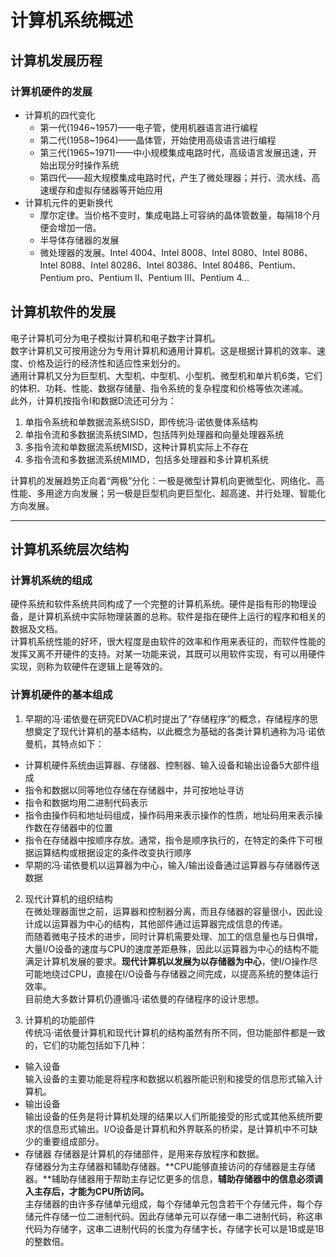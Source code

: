 # 计算机系统概述  
## 计算机发展历程  
### 计算机硬件的发展  
+ 计算机的四代变化
  - 第一代(1946~1957)——电子管，使用机器语言进行编程
  - 第二代(1958~1964)——晶体管，开始使用高级语言进行编程  
  - 第三代(1965~1971)——中小规模集成电路时代，高级语言发展迅速，开始出现分时操作系统  
  - 第四代——超大规模集成电路时代，产生了微处理器；并行、流水线、高速缓存和虚拟存储器等开始应用  
+ 计算机元件的更新换代  
  - 摩尔定律。当价格不变时，集成电路上可容纳的晶体管数量，每隔18个月便会增加一倍。  
  - 半导体存储器的发展
  - 微处理器的发展。Intel 4004、Intel 8008、Intel 8080、Intel 8086、Intel 8088、Intel 80286、Intel 80386、Intel 80486、Pentium、Pentium pro、Pentium II、Pentium III、Pentium 4...
## 计算机软件的发展  
电子计算机可分为电子模拟计算机和电子数字计算机。  
数字计算机又可按用途分为专用计算机和通用计算机。这是根据计算机的效率、速度、价格及运行的经济性和适应性来划分的。  
通用计算机又分为巨型机、大型机、中型机、小型机、微型机和单片机6类，它们的体积、功耗、性能、数据存储量、指令系统的复杂程度和价格等依次递减。  
此外，计算机按指令I和数据D流还可分为：  
1. 单指令系统和单数据流系统SISD，即传统冯·诺依曼体系结构  
2. 单指令流和多数据流系统SIMD，包括阵列处理器和向量处理器系统  
3. 多指令流和单数据流系统MISD，这种计算机实际上不存在  
4. 多指令流和多数据流系统MIMD，包括多处理器和多计算机系统  
  
计算机的发展趋势正向着“两极”分化：一极是微型计算机向更微型化、网络化、高性能、多用途方向发展；另一极是巨型机向更巨型化、超高速、并行处理、智能化方向发展。 

---
## 计算机系统层次结构  
### 计算机系统的组成  
硬件系统和软件系统共同构成了一个完整的计算机系统。硬件是指有形的物理设备，是计算机系统中实际物理装置的总称。软件是指在硬件上运行的程序和相关的数据及文档。  
计算机系统性能的好坏，很大程度是由软件的效率和作用来表征的，而软件性能的发挥又离不开硬件的支持。对某一功能来说，其既可以用软件实现，有可以用硬件实现，则称为软硬件在逻辑上是等效的。  
### 计算机硬件的基本组成  
1. 早期的冯·诺依曼在研究EDVAC机时提出了“存储程序”的概念，存储程序的思想奠定了现代计算机的基本结构，以此概念为基础的各类计算机通称为冯·诺依曼机，其特点如下：  
+ 计算机硬件系统由运算器、存储器、控制器、输入设备和输出设备5大部件组成  
+ 指令和数据以同等地位存储在存储器中，并可按地址寻访  
+ 指令和数据均用二进制代码表示  
+ 指令由操作码和地址码组成，操作码用来表示操作的性质，地址码用来表示操作数在存储器中的位置  
+ 指令在存储器中按顺序存放。通常，指令是顺序执行的，在特定的条件下可根据运算结构或根据设定的条件改变执行顺序  
+ 早期的冯·诺依曼机以运算器为中心，输入/输出设备通过运算器与存储器传送数据  
  
2. 现代计算机的组织结构  
在微处理器面世之前，运算器和控制器分离，而且存储器的容量很小，因此设计成以运算器为中心的结构，其他部件通过运算器完成信息的传递。  
而随着微电子技术的进步，同时计算机需要处理、加工的信息量也与日俱增，大量I/O设备的速度与CPU的速度差距悬殊，因此以运算器为中心的结构不能满足计算机发展的要求。**现代计算机以发展为以存储器为中心**，使I/O操作尽可能地绕过CPU，直接在I/O设备与存储器之间完成，以提高系统的整体运行效率。  
目前绝大多数计算机仍遵循冯·诺依曼的存储程序的设计思想。  

3. 计算机的功能部件  
传统冯·诺依曼计算机和现代计算机的结构虽然有所不同，但功能部件都是一致的，它们的功能包括如下几种：  
+  输入设备  
输入设备的主要功能是将程序和数据以机器所能识别和接受的信息形式输入计算机。  
+ 输出设备  
输出设备的任务是将计算机处理的结果以人们所能接受的形式或其他系统所要求的信息形式输出。I/O设备是计算机和外界联系的桥梁，是计算机中不可缺少的重要组成部分。  
+ 存储器
存储器是计算机的存储部件，是用来存放程序和数据。  
存储器分为主存储器和辅助存储器。**CPU能够直接访问的存储器是主存储器。**辅助存储器用于帮助主存记忆更多的信息，**辅助存储器中的信息必须调入主存后，才能为CPU所访问。**  
主存储器的由许多存储单元组成，每个存储单元包含若干个存储元件，每个存储元件存储一位二进制代码。因此存储单元可以存储一串二进制代码，称这串代码为存储字，这串二进制代码的长度为存储字长，存储字长可以是1B或是1B的整数倍。  
